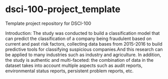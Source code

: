 # dsci-100-project_template
Template project repository for DSCI-100


Introduction:
The study was conducted to build a classification model that can predict the classification of a company being fraudulent based on current and past risk factors, collecting data bases from 2015-2016 to build predictive tools for classifying suspicious companies.And this research can be applied to many industries such as industry and agriculture. In addition, the study is authentic and multi-faceted: the combination of data in the dataset takes into account multiple aspects such as audit reports, environmental status reports, persistent problem reports, etc.